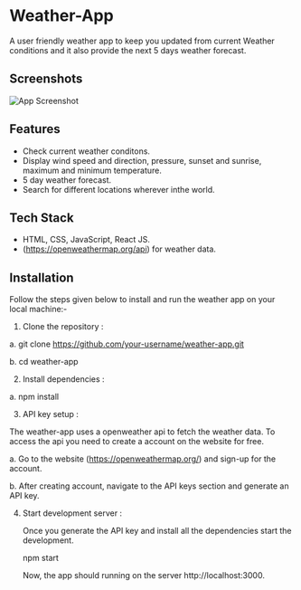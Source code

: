 
# Weather-App

A user friendly weather app to keep you updated from current Weather conditions and it also provide the next 5 days weather forecast.


## Screenshots

![App Screenshot](https://github.com/CodedevPrince/Weather-app/assets/137854684/4d4ad42d-8e57-4c34-b7ad-f5a46d37420f)

## Features

- Check current weather conditons.
- Display wind speed and direction, pressure, sunset and sunrise,  maximum and minimum temperature.
- 5 day weather forecast.
- Search for different locations wherever inthe world.

## Tech Stack
- HTML, CSS, JavaScript, React JS.
- (https://openweathermap.org/api) for weather data.
## Installation

Follow the steps given below to install and run the weather app on your local machine:-

1. Clone the repository :

a. git clone https://github.com/your-username/weather-app.git

b. cd weather-app

2. Install dependencies :

a. npm install

3. API key setup :

The weather-app uses a openweather api to fetch the weather data. To access the api you need to create a account on the website for free.

a. Go to the website (https://openweathermap.org/) and sign-up for the account.

b. After creating account, navigate to the API keys section and    generate an API key.

4. Start development server :
   
   Once you generate the API key and install all the dependencies start the development.

   npm start

   Now, the app should running on the server http://localhost:3000.

    
